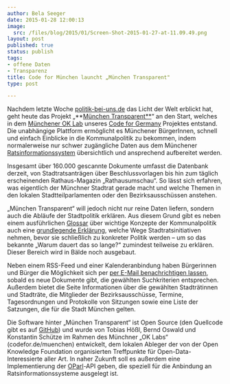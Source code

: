 ```yaml
---
author: Bela Seeger
date: 2015-01-28 12:00:13
image:
  src: /files/blog/2015/01/Screen-Shot-2015-01-27-at-11.09.49.png
layout: post
published: true
status: publish
tags:
- offene Daten
- Transparenz
title: Code for München launcht „München Transparent"
type: post

---
```

Nachdem letzte Woche [politik-bei-uns.de](http://politik-bei-uns.de/) das Licht der Welt erblickt hat, geht heute das Projekt „**[München Transparent**](http://muenchen-transparent.de)“ an den Start, welches in dem [Münchener OK Lab](http://codefor.de/muenchen/) unseres [Code for Germany](http://codefor.de/) Projektes entstand. Die unabhängige Plattform ermöglicht es Münchener BürgerInnen, schnell und einfach Einblicke in die Kommunalpolitik zu bekommen, indem normalerweise nur schwer zugängliche Daten aus dem Münchener [Ratsinformationssystem](http://de.wikipedia.org/wiki/Ratsinformationssystem) übersichtlich und ansprechend aufbereitet werden.

Insgesamt über 160.000 gescannte Dokumente umfasst die Datenbank derzeit, von Stadtratsanträgen über Beschlussvorlagen bis hin zum täglich erscheinenden Rathaus-Magazin „Rathausumschau“. So lässt sich erfahren, was eigentlich der Münchner Stadtrat gerade macht und welche Themen in den lokalen Stadtteilparlamenten oder den Bezirksausschüssen anstehen. 

„München Transparent“ will jedoch nicht nur reine Daten liefern, sondern auch die Abläufe der Stadtpolitik erklären. Aus diesem Grund gibt es neben einem ausführlichen [Glossar](https://www.muenchen-transparent.de/infos/glossar) über wichtige Konzepte der Kommunalpolitik auch eine [grundlegende Erklärung](https://www.muenchen-transparent.de/infos/soFunktioniertStadtpolitik), welche Wege Stadtratsinitiativen nehmen, bevor sie schließlich zu konkreter Politik werden – um so das bekannte „Warum dauert das so lange?“ zumindest teilweise zu erklären. Dieser Bereich wird in Bälde noch ausgebaut. 

Neben einem RSS-Feed und einer Kalenderanbindung haben Bürgerinnen und Bürger die Möglichkeit sich per [per E-Mail benachrichtigen lassen](https://www.muenchen-transparent.de/benachrichtigungen), sobald es neue Dokumente gibt, die gewählten Suchkriterien entsprechen. Außerdem bietet die Seite Informationen über die gewählten Stadträtinnen und Stadträte, die Mitglieder der Bezirksausschüsse, Termine, Tagesordnungen und Protokolle von Sitzungen sowie eine Liste der Satzungen, die für die Stadt München gelten.

Die Software hinter „München Transparent“ ist Open Source (den Quellcode gibt es auf [GitHub](https://github.com/codeformunich/Muenchen-Transparent)) und wurde von Tobias Hößl, Bernd Oswald und Konstantin Schütze im Rahmen des Münchner „OK Labs“ (codefor.de/muenchen) entwickelt, dem lokalen Ableger der von der Open Knowledge Foundation organisierten Treffpunkte für Open-Data-Interessierte aller Art. In naher Zukunft soll es außerdem eine Implementierung der [OParl](http://oparl.org/)-API geben, die speziell für die Anbindung an Ratsinformationssysteme ausgelegt ist. 

 